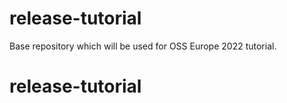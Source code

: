# release-tutorial
Base repository which will be used for OSS Europe 2022 tutorial.
# release-tutorial
